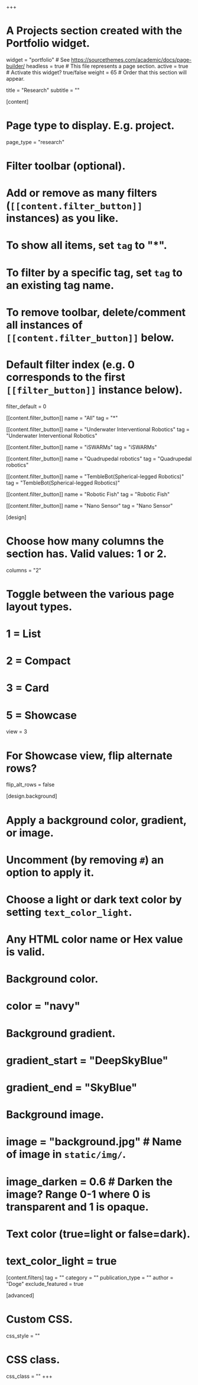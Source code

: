 +++
# A Projects section created with the Portfolio widget.
widget = "portfolio"  # See https://sourcethemes.com/academic/docs/page-builder/
headless = true  # This file represents a page section.
active = true  # Activate this widget? true/false
weight = 65  # Order that this section will appear.

title = "Research"
subtitle = ""

[content]
  # Page type to display. E.g. project.
  page_type = "research"
  
  # Filter toolbar (optional).
  # Add or remove as many filters (`[[content.filter_button]]` instances) as you like.
  # To show all items, set `tag` to "*".
  # To filter by a specific tag, set `tag` to an existing tag name.
  # To remove toolbar, delete/comment all instances of `[[content.filter_button]]` below.
  
  # Default filter index (e.g. 0 corresponds to the first `[[filter_button]]` instance below).
  filter_default = 0
  
  [[content.filter_button]]
    name = "All"
    tag = "*"

  [[content.filter_button]]
    name = "Underwater Interventional Robotics"
    tag = "Underwater Interventional Robotics"

  [[content.filter_button]]
    name = "iSWARMs"
    tag = "iSWARMs"

   [[content.filter_button]]
    name = "Quadrupedal robotics"
    tag = "Quadrupedal robotics"

  [[content.filter_button]]
    name = "TembleBot(Spherical-legged Robotics)"
    tag = "TembleBot(Spherical-legged Robotics)"

  [[content.filter_button]]
    name = "Robotic Fish"
    tag = "Robotic Fish"

  [[content.filter_button]]
    name = "Nano Sensor"
    tag = "Nano Sensor"



[design]
  # Choose how many columns the section has. Valid values: 1 or 2.
  columns = "2"

  # Toggle between the various page layout types.
  #   1 = List
  #   2 = Compact
  #   3 = Card
  #   5 = Showcase
  view = 3

  # For Showcase view, flip alternate rows?
  flip_alt_rows = false

[design.background]
  # Apply a background color, gradient, or image.
  #   Uncomment (by removing `#`) an option to apply it.
  #   Choose a light or dark text color by setting `text_color_light`.
  #   Any HTML color name or Hex value is valid.
  
  # Background color.
  # color = "navy"
  
  # Background gradient.
  # gradient_start = "DeepSkyBlue"
  # gradient_end = "SkyBlue"
  
  # Background image.
  # image = "background.jpg"  # Name of image in `static/img/`.
  # image_darken = 0.6  # Darken the image? Range 0-1 where 0 is transparent and 1 is opaque.

  # Text color (true=light or false=dark).
  # text_color_light = true  
  
  [content.filters]
    tag = ""
    category = ""
    publication_type = ""
    author = "Doge"
    exclude_featured = true

[advanced]
 # Custom CSS. 
 css_style = ""
 
 # CSS class.
 css_class = ""
+++

